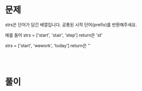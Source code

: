 # 문제

strs은 단어가 담긴 배열입니다.
공통된 시작 단어(prefix)를 반환해주세요.

예를 들어
strs = ['start', 'stair', 'step']
return은 'st'

strs = ['start', 'wework', 'today']
return은 ''

<br><br>

# 풀이
